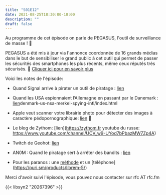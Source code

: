 ```yaml
---
title: "S01E12"
date: 2021-08-25T18:30:00-10:00
description: ""
draft: false
---
```

Au programme de cet épisode on parle de PEGASUS, l'outil de surveillance de masse ! 🔬

PEGASUS a été mis à jour via l'annonce coordonnée de 16 grands médias dans le but de sensibiliser le grand public à cet outil qui permet de passer les sécurités des smartphones les plus récents, même ceux réputés très sécurisés. 📱
[Cliquer ici pour en savoir plus](https://www.01net.com/actualites/comment-pegasus-arrive-t-il-a-pirater-autant-de-smartphones-si-facilement-2046602.html)

Voici les notes de l'épisode:

* Quand Signal arrive à pirater un outil de piratage : [lien](https://signal.org/blog/cellebrite-vulnerabilities/)

* Quand les USA espionnaient l’Allemagne en passant par le Danemark : [lien](https://edition.cnn.com/2021/05/31/europe/)denmark-us-nsa-merkel-spying-intl/index.html 

* Apple veut scanner votre librairie photo pour détecter des images à caractère pédopornographique: [lien](https://www.inc.com/jason-aten/apples-decision-to-scan-your-photo-library-isnt-a-privacy-problem-its-much-worse.html) 🔞

* Le blog de Zythom: [lien](https://zythom.fr
youtube du russe: https://www.youtube.com/channel/UCV_w9-UYod7bPbazMW7Zp4A)

* Twitch de Geohot: [lien](https://www.google.fr/url?sa=t&rct=j&q=&esrc=s&source=web&cd=&cad=rja&uact=8&ved=2ahUKEwiziJrC7M3yAhUWDzQIHVhwDmAQFnoECBQQAw&url=https%3A%2F%2Fwww.twitch.tv%2Fgeorgehotz&usg=AOvVaw39LAm52kgt5SD7lcs6aVqc)

* AN0M : Quand le piratage sert à arrêter des bandits : [lien](https://www.francetvinfo.fr/internet/securite-sur-internet/cyberattaques/police-un-coup-monte-contre-le-crime-organise_4656079.html)

* Pour les paranos : une [méthode](https://www.mitnicksecurity.com/the-art-of-invisibility-mitnick-security) et un [téléphone] (https://puri.sm/products/librem-5/)

Merci d'avoir suivi l'épisode, vous pouvez nous contacter sur rfc AT rfc.fm 

{{< libsyn2 "20267396" >}}
